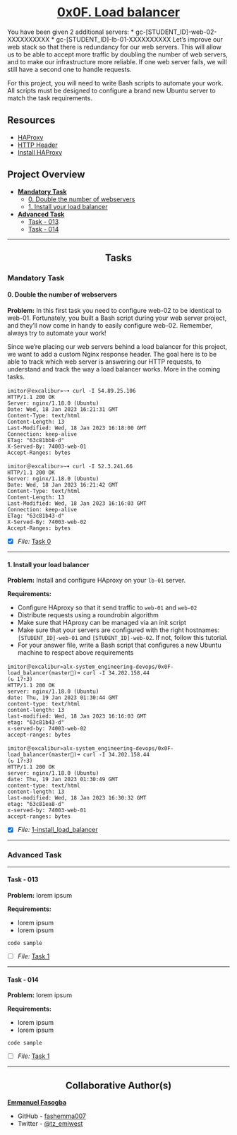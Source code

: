 <h1 style="text-align: center;"><a href='https://intranet.alxswe.com/projects/275'>0x0F. Load balancer</a></h1>

You have been given 2 additional servers:
	* gc-[STUDENT_ID]-web-02-XXXXXXXXXX
	* gc-[STUDENT_ID]-lb-01-XXXXXXXXXX
Let’s improve our web stack so that there is redundancy for our web servers. This will allow us to be able to accept more traffic by doubling the number of web servers, and to make our infrastructure more reliable. If one web server fails, we will still have a second one to handle requests.

For this project, you will need to write Bash scripts to automate your work. All scripts must be designed to configure a brand new Ubuntu server to match the task requirements.


## Resources
* [HAProxy](https://www.digitalocean.com/community/tutorials/an-introduction-to-haproxy-and-load-balancing-concepts)
* [HTTP Header](https://www.techopedia.com/definition/27178/http-header)
* [Install HAProxy](https://haproxy.debian.net/)


## Project Overview

- [**Mandatory Task**](#mandatory-task)
	- [0. Double the number of webservers](link_to_file)
	- [1. Install your load balancer](1-install_load_balancer)
- [**Advanced Task**](#advanced-task)
	- [Task - 013](link_to_file)
	- [Task - 014](link_to_file)

---



<h2 style="text-align: center;">Tasks</h2>

### Mandatory Task
#### 0. Double the number of webservers

**Problem:** In this first task you need to configure web-02 to be identical to web-01. Fortunately, you built a Bash script during your web server project, and they’ll now come in handy to easily configure web-02. Remember, always try to automate your work!

Since we’re placing our web servers behind a load balancer for this project, we want to add a custom Nginx response header. The goal here is to be able to track which web server is answering our HTTP requests, to understand and track the way a load balancer works. More in the coming tasks.


```
imitor＠excalibur»~➜ curl -I 54.89.25.106
HTTP/1.1 200 OK
Server: nginx/1.18.0 (Ubuntu)
Date: Wed, 18 Jan 2023 16:21:31 GMT
Content-Type: text/html
Content-Length: 13
Last-Modified: Wed, 18 Jan 2023 16:18:00 GMT
Connection: keep-alive
ETag: "63c81bb8-d"
X-Served-By: 74003-web-01
Accept-Ranges: bytes

imitor＠excalibur»~➜ curl -I 52.3.241.66
HTTP/1.1 200 OK
Server: nginx/1.18.0 (Ubuntu)
Date: Wed, 18 Jan 2023 16:21:42 GMT
Content-Type: text/html
Content-Length: 13
Last-Modified: Wed, 18 Jan 2023 16:16:03 GMT
Connection: keep-alive
ETag: "63c81b43-d"
X-Served-By: 74003-web-02
Accept-Ranges: bytes

```
- [x] *File:* [Task 0](link_to_file)

---

#### 1. Install your load balancer

**Problem:** Install and configure HAproxy on your `lb-01` server.

**Requirements:**
* Configure HAproxy so that it send traffic to `web-01` and `web-02`
* Distribute requests using a roundrobin algorithm
* Make sure that HAproxy can be managed via an init script
* Make sure that your servers are configured with the right hostnames: `[STUDENT_ID]-web-01` and `[STUDENT_ID]-web-02`. If not, follow this tutorial.
* For your answer file, write a Bash script that configures a new Ubuntu machine to respect above requirements
```
imitor＠excalibur»alx-system_engineering-devops/0x0F-load_balancer(master)➜ curl -I 34.202.158.44                                 (↻ 1?⇡3)
HTTP/1.1 200 OK
server: nginx/1.18.0 (Ubuntu)
date: Thu, 19 Jan 2023 01:30:44 GMT
content-type: text/html
content-length: 13
last-modified: Wed, 18 Jan 2023 16:16:03 GMT
etag: "63c81b43-d"
x-served-by: 74003-web-02
accept-ranges: bytes

imitor＠excalibur»alx-system_engineering-devops/0x0F-load_balancer(master)➜ curl -I 34.202.158.44                                 (↻ 1?⇡3)
HTTP/1.1 200 OK
server: nginx/1.18.0 (Ubuntu)
date: Thu, 19 Jan 2023 01:30:49 GMT
content-type: text/html
content-length: 13
last-modified: Wed, 18 Jan 2023 16:30:32 GMT
etag: "63c81ea8-d"
x-served-by: 74003-web-01
accept-ranges: bytes
```
- [x] *File:* [1-install_load_balancer](1-install_load_balancer)


---

### Advanced Task

---
#### Task - 013
**Problem:** lorem ipsum

**Requirements:**
* lorem ipsum
* lorem ipsum

```
code sample
```
- [ ] *File:* [Task 1](link_to_file)

---

#### Task - 014

**Problem:** lorem ipsum

**Requirements:**
* lorem ipsum
* lorem ipsum

```
code sample
```
- [ ] *File:* [Task 1](link_to_file)

---

<h2 style="text-align: center;">Collaborative Author(s)</h2>

[**Emmanuel Fasogba**](https://www.linkedin.com/in/emmanuelofasogba/)
- GitHub - [fashemma007](https://github.com/fashemma007)
- Twitter - [@tz_emiwest](https://www.twitter.com/tz_emiwest)
